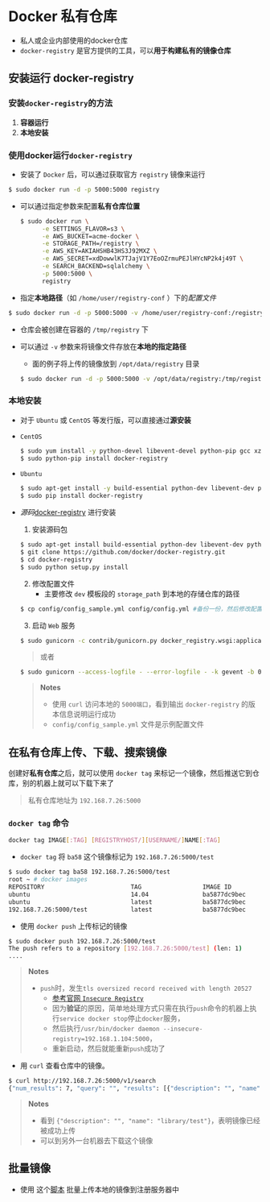 # Docker 私有仓库

- 私人或企业内部使用的docker仓库
- `docker-registry` 是官方提供的工具，可以**用于构建私有的镜像仓库**

## 安装运行 docker-registry

###  安装`docker-registry`的方法

1. **容器运行**
2. **本地安装**


### 使用docker运行`docker-registry`
- 安装了 `Docker` 后，可以通过获取官方 `registry` 镜像来运行

```bash
$ sudo docker run -d -p 5000:5000 registry
```


- 可以通过指定参数来配置**私有仓库位置**
   ```bash
   $ sudo docker run \
         -e SETTINGS_FLAVOR=s3 \
         -e AWS_BUCKET=acme-docker \
         -e STORAGE_PATH=/registry \
         -e AWS_KEY=AKIAHSHB43HS3J92MXZ \
         -e AWS_SECRET=xdDowwlK7TJajV1Y7EoOZrmuPEJlHYcNP2k4j49T \
         -e SEARCH_BACKEND=sqlalchemy \
         -p 5000:5000 \
         registry
   ```

- 指定**本地路径**（如 `/home/user/registry-conf` ）下的*配置文件*
```bash
$ sudo docker run -d -p 5000:5000 -v /home/user/registry-conf:/registry-conf -e DOCKER_REGISTRY_CONFIG=/registry-conf/config.yml registry
```  

- 仓库会被创建在容器的 `/tmp/registry` 下
- 可以通过 `-v` 参数来将镜像文件存放在**本地的指定路径**
   -  面的例子将上传的镜像放到 `/opt/data/registry` 目录
   
    ```bash
    $ sudo docker run -d -p 5000:5000 -v /opt/data/registry:/tmp/registry registry
    ```

### 本地安装

- 对于 `Ubuntu` 或 `CentOS` 等发行版，可以直接通过**源安装**

- `CentOS`

    ```bash
    $ sudo yum install -y python-devel libevent-devel python-pip gcc xz-devel
    $ sudo python-pip install docker-registry
    ```    

- `Ubuntu`
    
    ```bash
    $ sudo apt-get install -y build-essential python-dev libevent-dev python-pip liblzma-dev
    $ sudo pip install docker-registry
    ```    

- *源码*[docker-registry](https://github.com/docker/docker-registry) 进行安装 
   1. 安装源码包 
    ```bash
    $ sudo apt-get install build-essential python-dev libevent-dev python-pip libssl-dev liblzma-dev libffi-dev
    $ git clone https://github.com/docker/docker-registry.git
    $ cd docker-registry
    $ sudo python setup.py install
    ```
    2. 修改配置文件
       - 主要修改 `dev` 模板段的 `storage_path` 到本地的存储仓库的路径
    ```bash
    $ cp config/config_sample.yml config/config.yml #备份一份，然后修改配置文件
    ```
    3. 启动 `Web` 服务
    
    ```bash
    $ sudo gunicorn -c contrib/gunicorn.py docker_registry.wsgi:application
    ```
    > 或者

    ```bash
    $ sudo gunicorn --access-logfile - --error-logfile - -k gevent -b 0.0.0.0:5000 -w 4 --max-requests 100 docker_registry.wsgi:application
    ```
    > **Notes**
    > - 使用 `curl` 访问本地的 `5000端口`，看到输出 `docker-registry` 的版本信息说明运行成功
    > - `config/config_sample.yml` 文件是示例配置文件

## 在私有仓库上传、下载、搜索镜像

创建好**私有仓库**之后，就可以使用 `docker tag` 来标记一个镜像，然后推送它到仓库，别的机器上就可以下载下来了  

> 私有仓库地址为 `192.168.7.26:5000`  

### `docker tag` 命令

```bash
docker tag IMAGE[:TAG] [REGISTRYHOST/][USERNAME/]NAME[:TAG]
```

- `docker tag` 将 `ba58` 这个镜像标记为 `192.168.7.26:5000/test`

```bash
$ sudo docker tag ba58 192.168.7.26:5000/test
root ~ # docker images
REPOSITORY                        TAG                 IMAGE ID            CREATED             VIRTUAL SIZE
ubuntu                            14.04               ba5877dc9bec        6 weeks ago         192.7 MB
ubuntu                            latest              ba5877dc9bec        6 weeks ago         192.7 MB
192.168.7.26:5000/test            latest              ba5877dc9bec        6 weeks ago         192.7 MB
```
- 使用 `docker push` 上传标记的镜像

```bash
$ sudo docker push 192.168.7.26:5000/test
The push refers to a repository [192.168.7.26:5000/test] (len: 1)
....
```
> **Notes**
> - `push`时，发生`tls oversized record received with length 20527`
>     - [参考官网 `Insecure Registry`](https://docs.docker.com/registry/insecure/)
>     - 因为**验证**的原因，简单地处理方式只需在执行`push`命令的机器上执行`service docker stop`停止`docker`服务，
>     - 然后执行`/usr/bin/docker daemon --insecure-registry=192.168.1.104:5000`，
>     - 重新启动，然后就能重新`push`成功了
- 用 `curl` 查看仓库中的镜像。

```bash
$ curl http://192.168.7.26:5000/v1/search
{"num_results": 7, "query": "", "results": [{"description": "", "name": "library/miaxis_j2ee"}, {"description": "", "name": "library/tomcat"}, {"description": "", "name": "library/ubuntu"}, {"description": "", "name": "library/ubuntu_office"}, {"description": "", "name": "library/desktop_ubu"}, {"description": "", "name": "dockerfile/ubuntu"}, {"description": "", "name": "library/test"}]}
```

> **Notes**
> - 看到 `{"description": "", "name": "library/test"}`，表明镜像已经被成功上传
> - 可以到另外一台机器去下载这个镜像

## 批量镜像
- 使用 这个[脚本](https://raw.githubusercontent.com/yeasy/docker_practice/master/_local/push_images.sh) 批量上传本地的镜像到注册服务器中